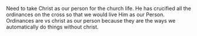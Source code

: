 Need to take Christ as our person for the church life.
He has crucified all the ordinances on the cross so that we would live Him as our Person.
Ordinances are vs christ as our person because they are the ways we automatically do things without christ.
